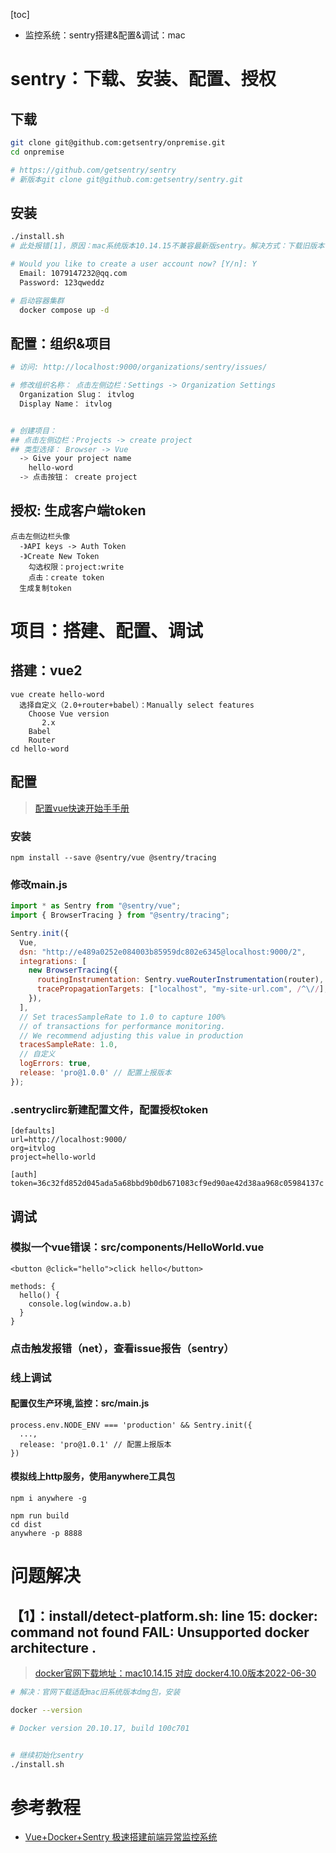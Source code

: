[toc]
* 监控系统：sentry搭建&配置&调试：mac
# sentry：下载、安装、配置、授权
## 下载
```sh
git clone git@github.com:getsentry/onpremise.git
cd onpremise

# https://github.com/getsentry/sentry
# 新版本git clone git@github.com:getsentry/sentry.git
```
## 安装
```sh
./install.sh
# 此处报错[1]，原因：mac系统版本10.14.15不兼容最新版sentry。解决方式：下载旧版本包，详见文末

# Would you like to create a user account now? [Y/n]: Y
  Email: 1079147232@qq.com
  Password: 123qweddz

# 启动容器集群
  docker compose up -d
```
## 配置：组织&项目
```sh
# 访问: http://localhost:9000/organizations/sentry/issues/

# 修改组织名称： 点击左侧边栏：Settings -> Organization Settings
  Organization Slug： itvlog
  Display Name： itvlog


# 创建项目： 
## 点击左侧边栏：Projects -> create project
## 类型选择： Browser -> Vue 
  -> Give your project name
    hello-word
  -> 点击按钮： create project
```
## 授权: 生成客户端token
```
点击左侧边栏头像
  -》API keys -> Auth Token
  -》Create New Token
    勾选权限：project:write
    点击：create token
  生成复制token
```
# 项目：搭建、配置、调试
## 搭建：vue2
```
vue create hello-word
  选择自定义（2.0+router+babel）：Manually select features
    Choose Vue version
       2.x 
    Babel
    Router
cd hello-word
```
## 配置
> [配置vue快速开始手手册](http://localhost:9000/itvlog/javascript-vue/getting-started/javascript-vue/)
### 安装
```
npm install --save @sentry/vue @sentry/tracing
```
### 修改main.js
```js
import * as Sentry from "@sentry/vue";
import { BrowserTracing } from "@sentry/tracing";

Sentry.init({
  Vue,
  dsn: "http://e489a0252e084003b85959dc802e6345@localhost:9000/2",
  integrations: [
    new BrowserTracing({
      routingInstrumentation: Sentry.vueRouterInstrumentation(router),
      tracePropagationTargets: ["localhost", "my-site-url.com", /^\//],
    }),
  ],
  // Set tracesSampleRate to 1.0 to capture 100%
  // of transactions for performance monitoring.
  // We recommend adjusting this value in production
  tracesSampleRate: 1.0,
  // 自定义
  logErrors: true,
  release: 'pro@1.0.0' // 配置上报版本
});
```
### .sentryclirc新建配置文件，配置授权token
```
[defaults]
url=http://localhost:9000/
org=itvlog
project=hello-world

[auth]
token=36c32fd852d045ada5a68bbd9b0db671083cf9ed90ae42d38aa968c05984137c
```

## 调试
### 模拟一个vue错误：src/components/HelloWorld.vue
```
<button @click="hello">click hello</button>

methods: {
  hello() {
    console.log(window.a.b)
  }
}
```
### 点击触发报错（net），查看issue报告（sentry）

### 线上调试
#### 配置仅生产环境,监控：src/main.js
```
process.env.NODE_ENV === 'production' && Sentry.init({
  ...,
  release: 'pro@1.0.1' // 配置上报版本
})
```
#### 模拟线上http服务，使用anywhere工具包
```
npm i anywhere -g

npm run build
cd dist
anywhere -p 8888
```

# 问题解决
## 【1】：install/detect-platform.sh: line 15: docker: command not found FAIL: Unsupported docker architecture .
> [docker官网下载地址：mac10.14.15 对应 docker4.10.0版本2022-06-30](https://docs.docker.com/desktop/release-notes/)
```sh
# 解决：官网下载适配mac旧系统版本dmg包，安装

docker --version

# Docker version 20.10.17, build 100c701


# 继续初始化sentry
./install.sh
```

# 参考教程
* [Vue+Docker+Sentry 极速搭建前端异常监控系统](https://www.bilibili.com/video/BV1UZ4y1p7MF/?spm_id_from=333.999.0.0&vd_source=c4fe7507ea85461391fe91772b3fbe6f)
